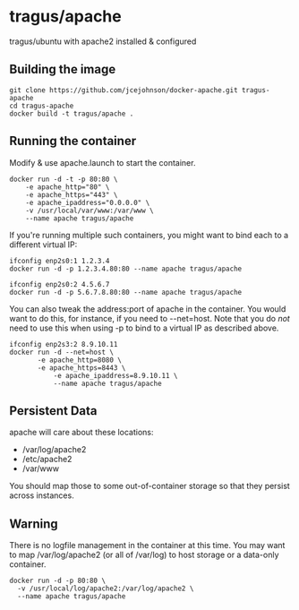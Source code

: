 # tragus/apache
tragus/ubuntu with apache2 installed & configured

## Building the image

```
git clone https://github.com/jcejohnson/docker-apache.git tragus-apache
cd tragus-apache
docker build -t tragus/apache .
```

## Running the container

Modify & use apache.launch to start the container.

```
docker run -d -t -p 80:80 \
    -e apache_http="80" \
    -e apache_https="443" \
    -e apache_ipaddress="0.0.0.0" \
    -v /usr/local/var/www:/var/www \
    --name apache tragus/apache
```

If you're running multiple such containers, you might want to bind
each to a different virtual IP:

```
ifconfig enp2s0:1 1.2.3.4
docker run -d -p 1.2.3.4.80:80 --name apache tragus/apache

ifconfig enp2s0:2 4.5.6.7
docker run -d -p 5.6.7.8.80:80 --name apache tragus/apache
```

You can also tweak the address:port of apache in the container. You would want
to do this, for instance, if you need to --net=host. Note that you do *not* need
to use this when using -p to bind to a virtual IP as described above.

```
ifconfig enp2s3:2 8.9.10.11
docker run -d --net=host \
	   -e apache_http=8080 \
	   -e apache_https=8443 \
           -e apache_ipaddress=8.9.10.11 \
           --name apache tragus/apache
```

## Persistent Data

apache will care about these locations:

- /var/log/apache2
- /etc/apache2
- /var/www

You should map those to some out-of-container storage so that they persist across instances.

## Warning

There is no logfile management in the container at this time.
You may want to map /var/log/apache2 (or all of /var/log) to
host storage or a data-only container.

```
docker run -d -p 80:80 \
  -v /usr/local/log/apache2:/var/log/apache2 \
  --name apache tragus/apache
```

